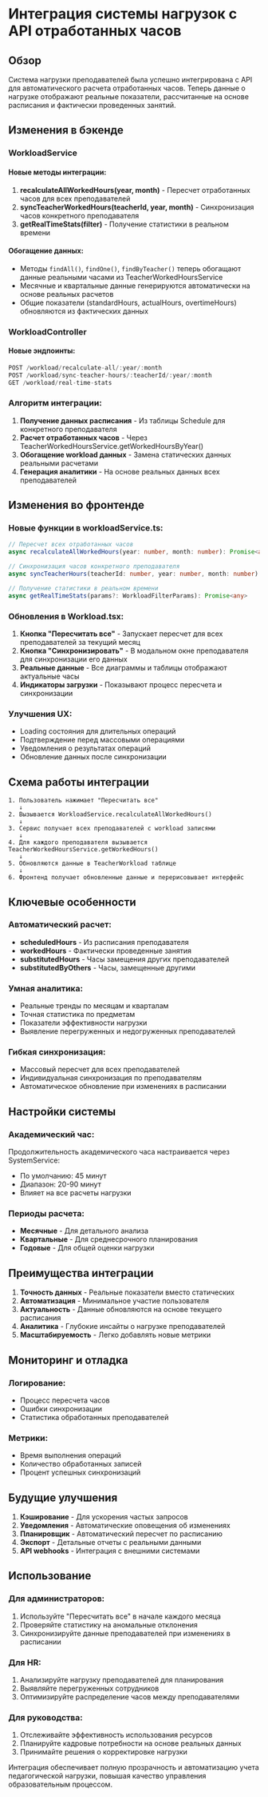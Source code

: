 # Интеграция системы нагрузок с API отработанных часов

## Обзор

Система нагрузки преподавателей была успешно интегрирована с API для автоматического расчета отработанных часов. Теперь данные о нагрузке отображают реальные показатели, рассчитанные на основе расписания и фактически проведенных занятий.

## Изменения в бэкенде

### WorkloadService

#### Новые методы интеграции:

1. **recalculateAllWorkedHours(year, month)** - Пересчет отработанных часов для всех преподавателей
2. **syncTeacherWorkedHours(teacherId, year, month)** - Синхронизация часов конкретного преподавателя
3. **getRealTimeStats(filter)** - Получение статистики в реальном времени

#### Обогащение данных:

- Методы `findAll()`, `findOne()`, `findByTeacher()` теперь обогащают данные реальными часами из TeacherWorkedHoursService
- Месячные и квартальные данные генерируются автоматически на основе реальных расчетов
- Общие показатели (standardHours, actualHours, overtimeHours) обновляются из фактических данных

### WorkloadController

#### Новые эндпоинты:

```typescript
POST /workload/recalculate-all/:year/:month
POST /workload/sync-teacher-hours/:teacherId/:year/:month
GET /workload/real-time-stats
```

### Алгоритм интеграции:

1. **Получение данных расписания** - Из таблицы Schedule для конкретного преподавателя
2. **Расчет отработанных часов** - Через TeacherWorkedHoursService.getWorkedHoursByYear()
3. **Обогащение workload данных** - Замена статических данных реальными расчетами
4. **Генерация аналитики** - На основе реальных данных всех преподавателей

## Изменения во фронтенде

### Новые функции в workloadService.ts:

```typescript
// Пересчет всех отработанных часов
async recalculateAllWorkedHours(year: number, month: number): Promise<any>

// Синхронизация часов конкретного преподавателя
async syncTeacherHours(teacherId: number, year: number, month: number): Promise<any>

// Получение статистики в реальном времени
async getRealTimeStats(params?: WorkloadFilterParams): Promise<any>
```

### Обновления в Workload.tsx:

1. **Кнопка "Пересчитать все"** - Запускает пересчет для всех преподавателей за текущий месяц
2. **Кнопка "Синхронизировать"** - В модальном окне преподавателя для синхронизации его данных
3. **Реальные данные** - Все диаграммы и таблицы отображают актуальные часы
4. **Индикаторы загрузки** - Показывают процесс пересчета и синхронизации

### Улучшения UX:

- Loading состояния для длительных операций
- Подтверждение перед массовыми операциями
- Уведомления о результатах операций
- Обновление данных после синхронизации

## Схема работы интеграции

```
1. Пользователь нажимает "Пересчитать все"
   ↓
2. Вызывается WorkloadService.recalculateAllWorkedHours()
   ↓
3. Сервис получает всех преподавателей с workload записями
   ↓
4. Для каждого преподавателя вызывается TeacherWorkedHoursService.getWorkedHours()
   ↓
5. Обновляются данные в TeacherWorkload таблице
   ↓
6. Фронтенд получает обновленные данные и перерисовывает интерфейс
```

## Ключевые особенности

### Автоматический расчет:
- **scheduledHours** - Из расписания преподавателя
- **workedHours** - Фактически проведенные занятия
- **substitutedHours** - Часы замещения других преподавателей
- **substitutedByOthers** - Часы, замещенные другими

### Умная аналитика:
- Реальные тренды по месяцам и кварталам
- Точная статистика по предметам
- Показатели эффективности нагрузки
- Выявление перегруженных и недогруженных преподавателей

### Гибкая синхронизация:
- Массовый пересчет для всех преподавателей
- Индивидуальная синхронизация по преподавателям
- Автоматическое обновление при изменениях в расписании

## Настройки системы

### Академический час:
Продолжительность академического часа настраивается через SystemService:
- По умолчанию: 45 минут
- Диапазон: 20-90 минут
- Влияет на все расчеты нагрузки

### Периоды расчета:
- **Месячные** - Для детального анализа
- **Квартальные** - Для среднесрочного планирования  
- **Годовые** - Для общей оценки нагрузки

## Преимущества интеграции

1. **Точность данных** - Реальные показатели вместо статических
2. **Автоматизация** - Минимальное участие пользователя
3. **Актуальность** - Данные обновляются на основе текущего расписания
4. **Аналитика** - Глубокие инсайты о нагрузке преподавателей
5. **Масштабируемость** - Легко добавлять новые метрики

## Мониторинг и отладка

### Логирование:
- Процесс пересчета часов
- Ошибки синхронизации
- Статистика обработанных преподавателей

### Метрики:
- Время выполнения операций
- Количество обработанных записей
- Процент успешных синхронизаций

## Будущие улучшения

1. **Кэширование** - Для ускорения частых запросов
2. **Уведомления** - Автоматические оповещения об изменениях
3. **Планировщик** - Автоматический пересчет по расписанию
4. **Экспорт** - Детальные отчеты с реальными данными
5. **API webhooks** - Интеграция с внешними системами

## Использование

### Для администраторов:
1. Используйте "Пересчитать все" в начале каждого месяца
2. Проверяйте статистику на аномальные отклонения
3. Синхронизируйте данные преподавателей при изменениях в расписании

### Для HR:
1. Анализируйте нагрузку преподавателей для планирования
2. Выявляйте перегруженных сотрудников
3. Оптимизируйте распределение часов между преподавателями

### Для руководства:
1. Отслеживайте эффективность использования ресурсов
2. Планируйте кадровые потребности на основе реальных данных
3. Принимайте решения о корректировке нагрузки

Интеграция обеспечивает полную прозрачность и автоматизацию учета педагогической нагрузки, повышая качество управления образовательным процессом.
